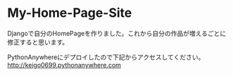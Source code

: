 # My-Home-Page-Site
Djangoで自分のHomePageを作りました。これから自分の作品が増えるごとに修正すると思います。


PythonAnywhereにデプロイしたので下記からアクセスしてください。
http://keigo0699.pythonanywhere.com
